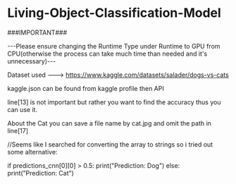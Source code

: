# Living-Object-Classification-Model

###IMPORTANT###

---Please ensure changing the Runtime Type under Runtime to GPU from CPU(otherwise the process can take much time than needed and it's unnecessary)---


Dataset used ---> https://www.kaggle.com/datasets/salader/dogs-vs-cats




kaggle.json can be found from kaggle profile then API

line[13] is not important but rather you want to find the accuracy thus you can use it.

About the Cat you can save a file name by cat.jpg and omit the path in line[17]


//Seems like I searched for converting the array to strings so i tried out some alternative:

  if predictions_cnn[0][0] > 0.5:
        print("Prediction: Dog")
    else:
        print("Prediction: Cat")


